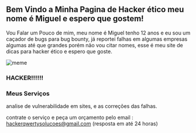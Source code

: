 ## Bem Vindo a Minha Pagina de Hacker ético meu nome é Miguel e espero que gostem!

Vou Falar um Pouco de mim, meu nome é Miguel tenho 12 anos e eu sou um caçador de bugs para bug bounty, já reportei falhas em algumas empresas algumas até que grandes porém não vou citar nomes, esse é meu site de dicas para hacker ético e espero que goste.



![meme](https://i.imgur.com/z3d0JNC.jpg)



### HACKER!!!!!!

### Meus Serviços
analise de vulnerabilidade em sites, e as correções das falhas.






contrate o serviço e peça um orçamento pelo email : hackerqwertysolucoes@gmail.com (resposta em até 24 horas)
